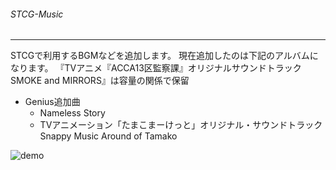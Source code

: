 ###### STCG-Music
---
STCGで利用するBGMなどを追加します。
現在追加したのは下記のアルバムになります。
『TVアニメ『ACCA13区監察課』オリジナルサウンドトラック SMOKE and MIRRORS』は容量の関係で保留

- Genius追加曲
  - Nameless Story
  - TVアニメーション「たまこまーけっと」オリジナル・サウンドトラック Snappy Music Around of Tamako


![demo](https://img.gifmagazine.net/gifmagazine/images/3003682/original.gif)

